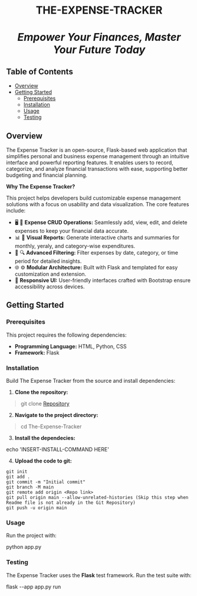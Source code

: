 # <h1 align=center>**THE-EXPENSE-TRACKER**</h1>
# <center> *Empower Your Finances, Master Your Future Today* </center>

## **Table of Contents**
+ [Overview](#overview)
+ [Getting Started](#getting-started)
  + [Prerequisites](#prerequisites)
  + [Installation](#installation)
  + [Usage](#usage)
  + [Testing](#testing)

## **Overview** 
The Expense Tracker is an open-source, Flask-based web application that simplifies personal and business expense management through an intuitive interface and powerful reporting features. It enables users to record, categorize, and analyze financial transactions with ease, supporting better budgeting and financial planning.

**Why The Expense Tracker?**

This project helps developers build customizable expense management solutions with a focus on usability and data visualization. The core features include:
- 🖥️ 🧾 **Expense CRUD Operations:** Seamlessly add, view, edit, and delete expenses to keep your financial data accurate.
- 📊 🎨 **Visual Reports:** Generate interactive charts and summaries for monthly, yeraly, and category-wise expenditures.
- 📅 🔍 **Advanced Filtering:** Filter expenses by date, category, or time period for detailed insights.
- 🌐 ⚙️ **Modular Architecture:** Built with Flask and templated for easy customization and extension.
- 📱 **Responsive UI:** User-friendly interfaces crafted with Bootstrap ensure accessibility across devices.

## **Getting Started**
### **Prerequisites**
This project requires the following dependencies:
- **Programming Language:** HTML, Python, CSS
- **Framework:** Flask

### **Installation**
Build The Expense Tracker from the source and install dependencies:
1. **Clone the repository:**
> git clone [Repository](https://github.com/ra0525/The-Expense-Tracker.git)

2. **Navigate to the project directory:**
> cd The-Expense-Tracker

3. **Install the dependecies:**<br/>

echo 'INSERT-INSTALL-COMMAND HERE'

4. **Upload the code to git:**
```
git init
git add .
git commit -m "Initial commit"
git branch -M main
git remote add origin <Repo link>
git pull origin main --allow-unrelated-histories (Skip this step when Readme file is not already in the Git Repository)
git push -u origin main
```
### **Usage**
Run the project with:<br/>

python app.py

### **Testing**
The Expense Tracker uses the **Flask** test framework. Run the test suite with:<br/>

flask --app app.py run